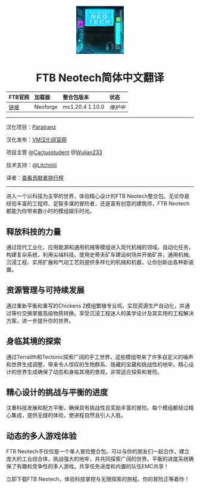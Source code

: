 <div align="center"> 
   <img height="128px" width="128px" alt="logo" src="icon.webp"/> 
   <h1>FTB Neotech简体中文翻译</h1>
</a>
</div>

FTB官网|加载器|整合包版本|状态
:-|:-|:-|:-
[链接](https://feed-the-beast.com/modpacks/123-ftb-neotech)|Neoforge|mc1.20.4 1.10.0|*维护中*|

---

汉化项目：[Paratranz](https://paratranz.cn/projects/10719)

汉化发布：[VM汉化组官网](https://vmct-cn.top/modpacks/neotech)

项目主管 @[Cactusstudent](https://github.com/Cactusstudent) @[Wulian233](https://github.com/Wulian233)

技术支持：@[Litchiiiiii](https://github.com/Litchiiiiii)

译者：[查看贡献者排行榜](https://paratranz.cn/projects/10719/leaderboard)

---

进入一个以科技为主宰的世界，体验精心设计的FTB Neotech整合包。无论你是经验丰富的工程师、足智多谋的冒险者，还是富有创意的建筑师，FTB Neotech都能为你带来数小时的模组娱乐时光。

## 释放科技的力量

通过现代工业化、应用能源和通用机械等模组进入现代机械的领域。自动化任务，构建复杂系统，利用尖端科技。使用史蒂夫矿车建设树场并开凿矿井，通用机械、沉浸工程、实用扩展和气动工艺则提供多样化的机械和机器，让你创新出各种新装置。

## 资源管理与可持续发展

通过重新平衡和重写的Chickens 2模组繁殖专业鸡，实现资源生产自动化，并通过等价交换掌握高级物质转换。享受沉浸工程迷人的美学设计及其实用的工程解决方案，进一步提升你的世界。

## 身临其境的探索

通过Terralith和Tectonic探索广阔的手工世界，这些模组带来了许多自定义的噪声和世界生成调整，带来令人惊叹的生物群系、隐藏的宝藏和挑战性的地牢。精心设计的世界生成确保了动态和身临其境的景观，非常适合探索和冒险。

## 精心设计的挑战与平衡的进度

注重科技发展和配方平衡，确保具有挑战性且奖励丰富的冒险。每个模组都经过精心集成，提供无缝的体验，使进程自然且引人入胜。

## 动态的多人游戏体验

FTB Neotech不仅仅是一个单人冒险整合包。可以与你的朋友们一起合作，建立庞大的工业综合体，挑战强大的地牢，并共同探索广阔的世界。平衡的进度系统确保了有趣和竞争性的多人游戏。共享任务进度和内置的队伍EMC共享！

立即下载FTB Neotech，体验科技掌控与无限探索的旅程。你的冒险正等着你！
